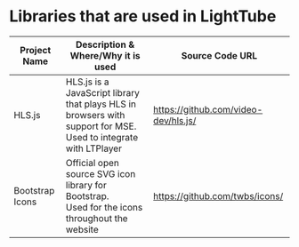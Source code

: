 # Libraries that are used in LightTube

| Project Name    | Description & Where/Why it is used                                                                                    | Source Code URL                      |
| --------------- | --------------------------------------------------------------------------------------------------------------------- | ------------------------------------ |
| HLS.js          | HLS.js is a JavaScript library that plays HLS in browsers with support for MSE. <br />Used to integrate with LTPlayer | https://github.com/video-dev/hls.js/ |
| Bootstrap Icons | Official open source SVG icon library for Bootstrap. <br />Used for the icons throughout the website                  | https://github.com/twbs/icons/       |
